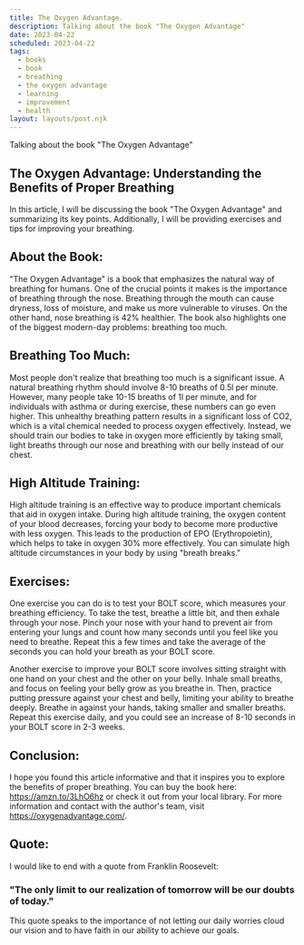 ```yaml
---
title: The Oxygen Advantage.
description: Talking about the book "The Oxygen Advantage"
date: 2023-04-22
scheduled: 2023-04-22
tags:
  - books
  - book
  - breathing
  - the oxygen advantage
  - learning
  - improvement
  - health 
layout: layouts/post.njk
---
```


Talking about the book "The Oxygen Advantage"

## The Oxygen Advantage: Understanding the Benefits of Proper Breathing

In this article, I will be discussing the book "The Oxygen Advantage" and summarizing its key points. Additionally, I will be providing exercises and tips for improving your breathing.

## About the Book:
"The Oxygen Advantage" is a book that emphasizes the natural way of breathing for humans. One of the crucial points it makes is the importance of breathing through the nose. Breathing through the mouth can cause dryness, loss of moisture, and make us more vulnerable to viruses. On the other hand, nose breathing is 42% healthier. The book also highlights one of the biggest modern-day problems: breathing too much.

## Breathing Too Much:

Most people don't realize that breathing too much is a significant issue. A natural breathing rhythm should involve 8-10 breaths of 0.5l per minute. However, many people take 10-15 breaths of 1l per minute, and for individuals with asthma or during exercise, these numbers can go even higher. This unhealthy breathing pattern results in a significant loss of CO2, which is a vital chemical needed to process oxygen effectively. Instead, we should train our bodies to take in oxygen more efficiently by taking small, light breaths through our nose and breathing with our belly instead of our chest.

## High Altitude Training:

High altitude training is an effective way to produce important chemicals that aid in oxygen intake. During high altitude training, the oxygen content of your blood decreases, forcing your body to become more productive with less oxygen. This leads to the production of EPO (Erythropoietin), which helps to take in oxygen 30% more effectively. You can simulate high altitude circumstances in your body by using "breath breaks."

## Exercises:

One exercise you can do is to test your BOLT score, which measures your breathing efficiency. To take the test, breathe a little bit, and then exhale through your nose. Pinch your nose with your hand to prevent air from entering your lungs and count how many seconds until you feel like you need to breathe. Repeat this a few times and take the average of the seconds you can hold your breath as your BOLT score.

Another exercise to improve your BOLT score involves sitting straight with one hand on your chest and the other on your belly. Inhale small breaths, and focus on feeling your belly grow as you breathe in. Then, practice putting pressure against your chest and belly, limiting your ability to breathe deeply. Breathe in against your hands, taking smaller and smaller breaths. Repeat this exercise daily, and you could see an increase of 8-10 seconds in your BOLT score in 2-3 weeks.

## Conclusion:

I hope you found this article informative and that it inspires you to explore the benefits of proper breathing. You can buy the book here: https://amzn.to/3LhO6hz or check it out from your local library. For more information and contact with the author's team, visit https://oxygenadvantage.com/.

## Quote:
I would like to end with a quote from Franklin Roosevelt:

### "The only limit to our realization of tomorrow will be our doubts of today."
This quote speaks to the importance of not letting our daily worries cloud our vision and to have faith in our ability to achieve our goals.
